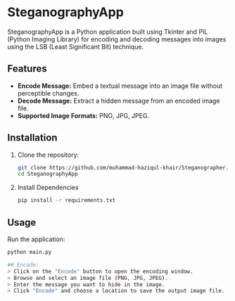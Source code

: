 # SteganographyApp

SteganographyApp is a Python application built using Tkinter and PIL (Python Imaging Library) for encoding and decoding messages into images using the LSB (Least Significant Bit) technique.

## Features

- **Encode Message:** Embed a textual message into an image file without perceptible changes.
- **Decode Message:** Extract a hidden message from an encoded image file.
- **Supported Image Formats:** PNG, JPG, JPEG.

## Installation

1. Clone the repository:
   ```bash
   git clone https://github.com/muhammad-haziqul-khair/Steganographer.git
   cd SteganographyApp
2. Install Dependencies
   ```bash
   pip install -r requirements.txt

## Usage
Run the application:
```bash
python main.py

## Encode:
> Click on the "Encode" button to open the encoding window.
> Browse and select an image file (PNG, JPG, JPEG).
> Enter the message you want to hide in the image.
> Click "Encode" and choose a location to save the output image file.
